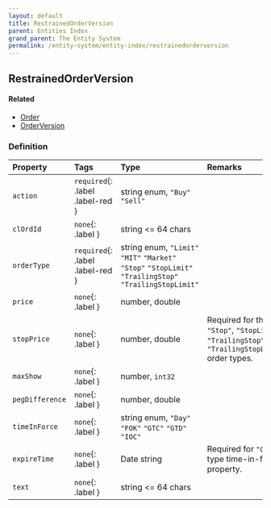 ```yaml
---
layout: default
title: RestrainedOrderVersion
parent: Entities Index
grand_parent: The Entity System
permalink: /entity-system/entity-index/restrainedorderversion
---
```


## RestrainedOrderVersion

#### Related
- [Order]({{site.baseurl}}/entity-system/entity-index/order)
- [OrderVersion]({{site.baseurl}}/entity-system/entity-index/orderversion)

### Definition

| Property | Tags | Type | Remarks
|:---------|:-----|:-----|:-------
| `action` | `required`{: .label .label-red } | string enum, `"Buy"` `"Sell"` | 
| `clOrdId` | `none`{: .label } | string <= 64 chars | 
| `orderType` | `required`{: .label .label-red } | string enum, `"Limit"` `"MIT"` `"Market"` `"Stop"` `"StopLimit"` `"TrailingStop"` `"TrailingStopLimit"` | 
| `price` | `none`{: .label } | number, double | 
| `stopPrice` | `none`{: .label } | number, double | Required for the `"Stop"`, `"StopLimit"`, `"TrailingStop"`, and `"TrailingStopLimit"` order types.
| `maxShow` | `none`{: .label } | number, `int32` | 
| `pegDifference` | `none`{: .label } | number, double | 
| `timeInForce` | `none`{: .label } | string enum, `"Day"` `"FOK"` `"GTC"` `"GTD"` `"IOC"` | 
| `expireTime` | `none`{: .label } | Date string | Required for `"GTD"` type time-in-force property.
| `text` | `none`{: .label } | string <= 64 chars | 
